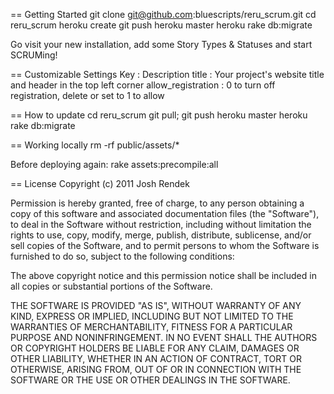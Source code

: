== Getting Started
git clone git@github.com:bluescripts/reru_scrum.git
cd reru_scrum
heroku create
git push heroku master
heroku rake db:migrate

Go visit your new installation, add some Story Types & Statuses and start SCRUMing!

== Customizable Settings
  Key     : Description
  title   : Your project's website title and header in the top left corner
  allow_registration : 0 to turn off registration, delete or set to 1 to allow

== How to update
cd reru_scrum
git pull; git push heroku master
heroku rake db:migrate


== Working locally
rm -rf public/assets/*

Before deploying again:
rake assets:precompile:all

== License
Copyright (c) 2011 Josh Rendek

Permission is hereby granted, free of charge, to any person obtaining a copy of this software and associated documentation files (the "Software"), to deal in the Software without restriction, including without limitation the rights to use, copy, modify, merge, publish, distribute, sublicense, and/or sell copies of the Software, and to permit persons to whom the Software is furnished to do so, subject to the following conditions:

The above copyright notice and this permission notice shall be included in all copies or substantial portions of the Software.

THE SOFTWARE IS PROVIDED "AS IS", WITHOUT WARRANTY OF ANY KIND, EXPRESS OR IMPLIED, INCLUDING BUT NOT LIMITED TO THE WARRANTIES OF MERCHANTABILITY, FITNESS FOR A PARTICULAR PURPOSE AND NONINFRINGEMENT. IN NO EVENT SHALL THE AUTHORS OR COPYRIGHT HOLDERS BE LIABLE FOR ANY CLAIM, DAMAGES OR OTHER LIABILITY, WHETHER IN AN ACTION OF CONTRACT, TORT OR OTHERWISE, ARISING FROM, OUT OF OR IN CONNECTION WITH THE SOFTWARE OR THE USE OR OTHER DEALINGS IN THE SOFTWARE.
